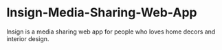 # Insign-Media-Sharing-Web-App
Insign is a media sharing web app for people who loves home decors and interior design.
